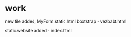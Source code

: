# work

new file added, MyForm.static.html bootstrap - vezbabt.html


static.website added - index.html 
